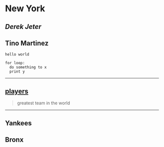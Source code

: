 # New York

*Derek Jeter*
---
**Tino Martinez**
---
`hello world`

```
for loop:
  do something to x
  print y
```
---
[players](players)
---
> greatest team in the world
---
## Yankees

## Bronx
